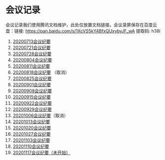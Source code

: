 # 会议记录

会议记录我们使用腾讯文档维护，此处仅放置文档链接。会议录屏保存在百度云盘：链接: https://pan.baidu.com/s/1XcVS5kY4BfxQUxybyJF_wA 提取码: h38i 

1. [20200713会议纪要](https://docs.qq.com/doc/DR0lTbW1Ca0JnaUp0)
2. [20200721会议纪要](https://docs.qq.com/doc/DR3hEU2dDbVlDY0dl)
3. [20200728会议纪要](https://docs.qq.com/doc/DR0VEa1FqY1ZzcnB0)
4. [20200804会议纪要](https://docs.qq.com/doc/DR2tXQUVQRURFbXRJ)
5. [20200811会议纪要](https://docs.qq.com/doc/DR1BXRVBVdmtSeUlT)
6. [20200818会议纪要](https://docs.qq.com/doc/DR1N6bWhwcE9YbGxn) （取消）
7. [20200825会议纪要](https://docs.qq.com/doc/DR2xka1lyWmNMQ2ds)
8. [20200901会议纪要](https://docs.qq.com/doc/DR3JOQkNwQ2FZcUlu) 
9. [20200908会议纪要](https://docs.qq.com/doc/DR3dwd0dsV0hraGVP)
10. [20200915会议纪要](https://docs.qq.com/doc/DR2JjanhHQ3V2dnFh)
11. [20200922会议纪要](https://docs.qq.com/doc/DR2tFQ0Z4Wkl4ZU1n)
12. [20200929会议纪要](https://docs.qq.com/doc/DS1lhb29OY0RqWGFt)
13. [20201006会议纪要](https://docs.qq.com/doc/DR0tQVEZNS0VxTmlO)（取消）
14. [20201013会议纪要](https://docs.qq.com/doc/DR2pvZHB6ZE92ZERi)
15. [20201020会议纪要](https://docs.qq.com/doc/DS3VVVERVeWVuTEJW)
16. [20201027会议纪要](https://docs.qq.com/doc/DR3JGRWttVWxiWXRo)
17. [20201103会议纪要](https://docs.qq.com/doc/DR3ZFUXNDRE5oTU5C)
18. [20201110会议纪要](https://docs.qq.com/doc/DR2pZUWdYUFpHckFv)
19. [20201117会议纪要（未开始）](https://docs.qq.com/doc/DR0xsa0ZOU0ZsU0FR)
